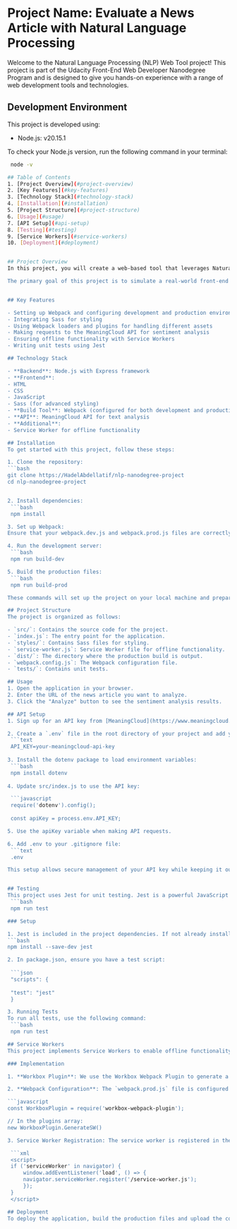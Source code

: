 # Project Name: Evaluate a News Article with Natural Language Processing

Welcome to the Natural Language Processing (NLP) Web Tool project! This project is part of the Udacity Front-End Web Developer Nanodegree Program and is designed to give you hands-on experience with a range of web development tools and technologies.

## Development Environment

This project is developed using:

- Node.js: v20.15.1

To check your Node.js version, run the following command in your terminal:

   ```bash
    node -v

## Table of Contents
1. [Project Overview](#project-overview)
2. [Key Features](#key-features)
3. [Technology Stack](#technology-stack)
4. [Installation](#installation)
5. [Project Structure](#project-structure)
6. [Usage](#usage)
7. [API Setup](#api-setup)
8. [Testing](#testing)
9. [Service Workers](#service-workers)
10. [Deployment](#deployment)


## Project Overview
In this project, you will create a web-based tool that leverages Natural Language Processing to analyze articles and blog posts from various websites. The application will provide users with insights into the content's subjectivity, tone, and other linguistic attributes.

The primary goal of this project is to simulate a real-world front-end development environment, giving you hands-on experience with tools and technologies commonly used in the industry. You will practice setting up Webpack, integrating Sass for styling, and utilizing Webpack loaders and plugins. Additionally, you will work on creating layouts and page designs, implementing service workers, and making requests to external APIs.


## Key Features

- Setting up Webpack and configuring development and production environments
- Integrating Sass for styling
- Using Webpack loaders and plugins for handling different assets
- Making requests to the MeaningCloud API for sentiment analysis
- Ensuring offline functionality with Service Workers
- Writing unit tests using Jest

## Technology Stack

- **Backend**: Node.js with Express framework
- **Frontend**: 
  - HTML
  - CSS
  - JavaScript
  - Sass (for advanced styling)
- **Build Tool**: Webpack (configured for both development and production environments)
- **API**: MeaningCloud API for text analysis
- **Additional**: 
  - Service Worker for offline functionality
  
## Installation
To get started with this project, follow these steps:

1. Clone the repository:
   ```bash
   git clone https://HadelAbdellatif/nlp-nanodegree-project
   cd nlp-nanodegree-project
   

2. Install dependencies:
    ```bash
    npm install

3. Set up Webpack:
Ensure that your webpack.dev.js and webpack.prod.js files are correctly configured. 

4. Run the development server:
    ```bash
    npm run build-dev

5. Build the production files:
    ```bash
    npm run build-prod   

These commands will set up the project on your local machine and prepare it for both development and production use.

## Project Structure
The project is organized as follows:

- `src/`: Contains the source code for the project.
  - `index.js`: The entry point for the application.
  - `styles/`: Contains Sass files for styling.
  - `service-worker.js`: Service Worker file for offline functionality.
- `dist/`: The directory where the production build is output.
- `webpack.config.js`: The Webpack configuration file.
- `tests/`: Contains unit tests.

## Usage
1. Open the application in your browser.
2. Enter the URL of the news article you want to analyze.
3. Click the "Analyze" button to see the sentiment analysis results.

## API Setup
1. Sign up for an API key from [MeaningCloud](https://www.meaningcloud.com/developer/create-account).

2. Create a `.env` file in the root directory of your project and add your API key:
    ```text
    API_KEY=your-meaningcloud-api-key
    
3. Install the dotenv package to load environment variables:
    ```bash
    npm install dotenv
    
4. Update src/index.js to use the API key:

    ```javascript
    require('dotenv').config();
    
    const apiKey = process.env.API_KEY;

5. Use the apiKey variable when making API requests.

6. Add .env to your .gitignore file:
    ```text
    .env

This setup allows secure management of your API key while keeping it out of version control.


## Testing
This project uses Jest for unit testing. Jest is a powerful JavaScript testing framework that ensures our code is working as expected.
    ```bash
    npm run test 

### Setup

1. Jest is included in the project dependencies. If not already installed, you can add it by running:
   ```bash
   npm install --save-dev jest

2. In package.json, ensure you have a test script:
    
    ```json
    "scripts": {
    
    "test": "jest"
    }

3. Running Tests
To run all tests, use the following command:
    ```bash
    npm run test

## Service Workers
This project implements Service Workers to enable offline functionality, ensuring that the application remains accessible even when the network is unavailable. We use Google Workbox in conjunction with Webpack to simplify the implementation of Service Workers.

### Implementation

1. **Workbox Plugin**: We use the Workbox Webpack Plugin to generate a service worker file automatically.

2. **Webpack Configuration**: The `webpack.prod.js` file is configured to include the Workbox plugin:

   ```javascript
   const WorkboxPlugin = require('workbox-webpack-plugin');

   // In the plugins array:
   new WorkboxPlugin.GenerateSW()
   
3. Service Worker Registration: The service worker is registered in the index.html file:

    ```xml
    <script>
    if ('serviceWorker' in navigator) {
        window.addEventListener('load', () => {
        navigator.serviceWorker.register('/service-worker.js');
        });
    }
    </script>

## Deployment
To deploy the application, build the production files and upload the contents of the dist/ directory to your web server.
